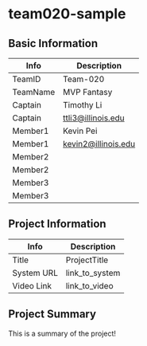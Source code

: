 
# team020-sample

## Basic Information

|   Info      |        Description     |
| ----------- | ---------------------- |
| TeamID      |        Team-020        |
| TeamName    |         MVP Fantasy         |
| Captain     |       Timothy Li     |
| Captain     |  ttli3@illinois.edu  |
| Member1     |        Kevin Pei       |
| Member1     |   kevin2@illinois.edu  |
| Member2     |                        |
| Member2     |                        |
| Member3     |                        |
| Member3     |                        |

## Project Information

|   Info      |        Description     |
| ----------- | ---------------------- |
|  Title      |       ProjectTitle     |
| System URL  |      link_to_system    |
| Video Link  |      link_to_video     |

## Project Summary

This is a summary of the project!
